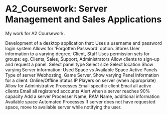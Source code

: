 A2_Coursework: Server Management and Sales Applications
=============
My work for A2 Coursework.

Development of a desktop application that:
	Uses a username and password login system
  		Allows for 'Forgotten Password' option.
  	Stores User information to a varying degree; Client, Staff
	Uses permission sets for groups: eg. Clients, Sales, Support, Administrators
	Allow clients to sign-up and request a panel:
		Select panel type
		Select size
		Select location
  	Show varying Server information:
    	Used Space vs Available Space
    	Active Panels
    		Type of server
    			Webhosting, Game Server, 
    Show varying Panel information for a client:
    	Online/Offline Status
    	IP
    	Players on server (when appropriate)
    Allow for Administrative Processes
    	Email specific client
    	Email all active clients
    	Email all registered accounts
    	Alert when a server reaches 90% capacity 
    	Add a server
    		Processer Name, RAM Name, additional information
    		Available space
    Automated Processes
    	If server does not have requested space, move to available server while notifying the user.
    
    		
    	
    	
